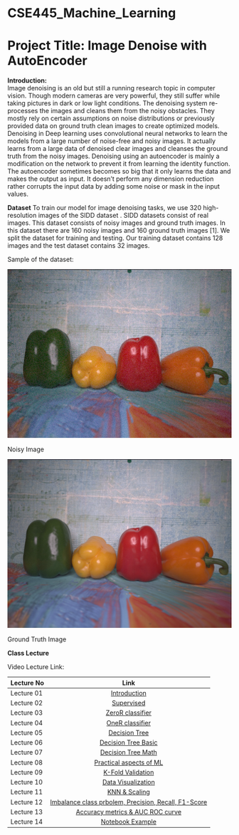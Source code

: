# CSE445_Machine_Learning

# Project Title: Image Denoise with AutoEncoder

**Introduction:**<br>
Image denoising is an old but still a running research topic in computer vision. Though modern cameras are very powerful, they still suffer while taking pictures in dark or low light conditions. The denoising system re-processes the images and cleans them from the noisy obstacles. They mostly rely on certain assumptions on noise distributions or previously provided data on ground truth clean images to create optimized models. Denoising in Deep learning uses convolutional neural networks to learn the models from a large number of noise-free and noisy images. It actually learns from a large data of denoised clear images and cleanses the ground truth from the noisy images. Denoising using an autoencoder is mainly a modification on the network to prevent it from learning the identity function. The autoencoder sometimes becomes so big that it only learns the data and makes the output as input. It doesn’t perform any dimension reduction rather corrupts the input data by adding some noise or mask in the input values.

**Dataset**
To  train  our  model  for  image  denoising tasks,  we use 320 high-resolution images of the SIDD dataset . SIDD datasets consist of real images. This dataset consists of noisy images and ground truth images. In this dataset there are 160 noisy images and 160 ground truth images [1]. We split the dataset for training and testing. Our training dataset contains 128 images and the test dataset contains 32 images. 

Sample of the dataset:

<img src = "https://github.com/Shakib-IO/CSE445_Machine_Learning/blob/main/images/noisy_image.png"> 

Noisy Image

<img src = "https://github.com/Shakib-IO/CSE445_Machine_Learning/blob/main/images/GT_images.png"> 

Ground Truth Image

**Class Lecture**

Video Lecture Link:

| Lecture No        | Link     | 
| ------------- |:-------------:| 
| Lecture 01 | [Introduction](https://drive.google.com/file/d/1RQYDUTRqfnSorJB1tkNUGbg_y6ZiY1Dn/view?usp=sharing)
| Lecture 02 | [Supervised](https://drive.google.com/file/d/1Y67CkvH-Qs_W9Mt39m5tcgQDBlCZCbd8/view?usp=sharing)|   
| Lecture 03 | [ZeroR classifier](https://drive.google.com/file/d/17YJ9KX9210_gZTDvlD8M9tB65tWCV29z/view?usp=sharing)|
| Lecture 04 | [OneR classifier](https://drive.google.com/file/d/1qy7S4wbVfWFVHg_FjQLGinPDRKH-bhNe/view?usp=sharing)|
| Lecture 05 | [Decision Tree](https://drive.google.com/file/d/15BUqkuiyZHUcalAL7bNEEe2B-4x4U-Q_/view?usp=sharing)|
| Lecture 06 | [Decision Tree Basic](https://drive.google.com/file/d/1HGKO-VlpgLs3Yc57rrSLAMj5Bo939OyV/view?usp=sharing)|
| Lecture 07 | [Decision Tree Math](https://drive.google.com/file/d/1ck4NWiTk-m-Hqeykp12BqHStsmAZJXCd/view?usp=sharing)|
| Lecture 08 | [Practical aspects of ML](https://drive.google.com/file/d/11gDuct8jt8O6wVeU0_PBj9A9kai71rKg/view?usp=sharing)|
| Lecture 09 | [K-Fold Validation](https://drive.google.com/file/d/1IzMkcEXX5TIcsVFOSX-kn0cOS4rlAct9/view?usp=sharing)|
| Lecture 10 | [Data Visualization](https://drive.google.com/file/d/1uP99mvxoxo1kw1mbKVngXnyU5irg__WB/view?usp=sharing)|
| Lecture 11 | [KNN & Scaling](https://drive.google.com/file/d/1EPz2H2y5ZSHmEAPU34CY_PEuoPxR8Jlw/view?usp=sharing)|
| Lecture 12 | [Imbalance class prbolem, Precision, Recall, F1-Score](https://drive.google.com/file/d/1XHRGxMRz6v2_tsrRTBBwDHw8MfH6gTxg/view?usp=sharing)|
| Lecture 13 | [Accuracy metrics & AUC ROC curve](https://drive.google.com/file/d/17Ycffc7TWVbsQTxKSHF1whvihNxOlj_c/view?usp=sharing)|
| Lecture 14 | [Notebook Example](https://drive.google.com/file/d/19rtGIAMWuHaqIhTOPEzbMmwDqh-MduW4/view?usp=sharing)|

